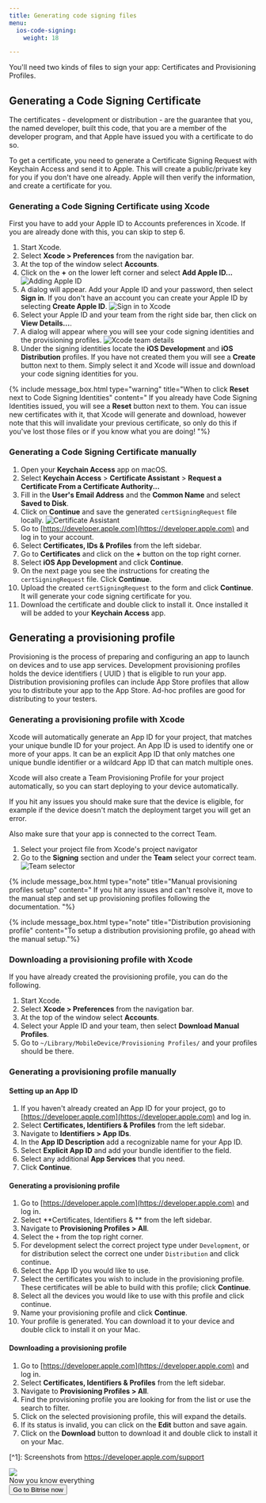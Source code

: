 ```yaml
---
title: Generating code signing files
menu:
  ios-code-signing:
    weight: 18

---
```

You'll need two kinds of files to sign your app: Certificates and Provisioning Profiles.

## Generating a Code Signing Certificate

The certificates - development or distribution - are the guarantee that you, the named developer, built this code, that you are a member of the developer program, and that Apple have issued you with a certificate to do so.

To get a certificate, you need to generate a Certificate Signing Request with Keychain Access and send it to Apple. This will create a public/private key for you if you don't have one already. Apple will then verify the information, and create a certificate for you.

### Generating a Code Signing Certificate using Xcode

First you have to add your Apple ID to Accounts preferences in Xcode. If you are already done with this, you can skip to step 6.

1. Start Xcode.
2. Select **Xcode > Preferences** from the navigation bar.
3. At the top of the window select **Accounts**.
4. Click on the **+** on the lower left corner and select  **Add Apple ID...** 
   ![Adding Apple ID](/img/code-signing/ios-code-signing/xcode_adding_account.png)
5. A dialog will appear. Add your Apple ID and your password, then select **Sign in**. 
   If you don't have an account you can create your Apple ID by selecting **Create Apple ID**.
   ![Sign in to Xcode](/img/code-signing/ios-code-signing/xcode_sign_in.png)
6. Select your Apple ID and your team from the right side bar, then click on **View Details...**.
7. A dialog will appear where you will see your code signing identities and the provisioning profiles.
   ![Xcode team details](/img/code-signing/ios-code-signing/xcode_signing_files.png)
8. Under the signing identities locate the **iOS Development** and **iOS Distribution** profiles. If you have not created them you will see a **Create** button next to them. Simply select it and Xcode will issue and download your code signing identities for you.

{% include message_box.html type="warning" title="When to click **Reset** next to Code Signing Identities" content=" If you already have Code Signing Identities issued, you will see a **Reset** button next to them. You can issue new certificates with it, that Xcode will generate and download, however note that this will invalidate your previous certificate, so only do this if you've lost those files or if you know what you are doing!
"%}

### Generating a Code Signing Certificate manually

 1. Open your **Keychain Access** app on macOS.
 2. Select **Keychain Access** > **Certificate Assistant** > **Request a Certificate From a Certificate Authority...**
 3. Fill in the **User's Email Address** and the **Common Name** and select **Saved to Disk**. 
 4. Click on **Continue** and save the generated `certSigningRequest` file locally.
    ![Certificate Assistant](/img/code-signing/ios-code-signing/certificate_assistant.png)
 4. Go to [https://developer.apple.com](https://developer.apple.com) and log in to your account.
 5. Select **Certificates, IDs & Profiles** from the left sidebar.
 6. Go to **Certificates** and click on the **+** button on the top right corner.
 7. Select **iOS App Development** and click **Continue**.
 8. On the next page you see the instructions for creating the `certSigningRequest` file. Click **Continue**.
 9. Upload the created `certSigningRequest` to the form and click **Continue**. 
    It will generate your code signing certificate for you.
10. Download the certificate and double click to install it. Once installed it will be added to your **Keychain Access** app.

## Generating a provisioning profile

Provisioning is the process of preparing and configuring an app to launch on devices and to use app services. Development provisioning profiles holds the device identifiers ( UUID ) that is eligible to run your app. Distribution provisioning profiles can include App Store profiles that allow you to distribute your app to the App Store. Ad-hoc profiles are good for distributing to your testers.

### Generating a provisioning profile with Xcode

Xcode will automatically generate an App ID for your project, that matches your unique bundle ID for your project. An App ID is used to identify one or more of your apps. It can be an explicit App ID that only matches one unique bundle identifier or a wildcard App ID that can match multiple ones.

Xcode will also create a Team Provisioning Profile for your project automatically, so you can start deploying to your device automatically.

If you hit any issues you should make sure that the device is eligible, for example if the device doesn't match the deployment target you will get an error.

Also make sure that your app is connected to the correct Team.

1. Select your project file from Xcode's project navigator
2. Go to the **Signing** section and under the **Team** select your correct team.
   ![Team selector](/img/code-signing/ios-code-signing/xcode_team_selector.png)

{% include message_box.html type="note" title="Manual provisioning profiles setup" content=" If you hit any issues and can't resolve it, move to the manual step and set up provisioning profiles following the documentation. "%}

{% include message_box.html type="note" title="Distribution provisioning profile" content="To setup a distribution provisioning profile, go ahead with the manual setup."%}

### Downloading a provisioning profile with Xcode

If you have already created the provisioning profile, you can do the following.

1. Start Xcode.
2. Select **Xcode > Preferences** from the navigation bar.
3. At the top of the window select **Accounts**.
4. Select your Apple ID and your team, then select **Download Manual Profiles**.
5. Go to `~/Library/MobileDevice/Provisioning Profiles/` and your profiles should be there.

### Generating a provisioning profile manually

#### Setting up an App ID

1. If you haven't already created an App ID for your project, go to [https://developer.apple.com](https://developer.apple.com) and log in.
2. Select **Certificates, Identifiers & Profiles** from the left sidebar.
3. Navigate to **Identifiers > App IDs**.
4. In the **App ID Description** add a recognizable name for your App ID.
5. Select **Explicit App ID** and add your bundle identifier to the field.
6. Select any additional **App Services** that you need.
7. Click **Continue**.

#### Generating a provisioning profile

 1. Go to [https://developer.apple.com](https://developer.apple.com) and log in.
 2. Select **Certificates, Identifiers & ** from the left sidebar.
 3. Navigate to **Provisioning Profiles > All**.
 4. Select the `+` from the top right corner.
 5. For development select the correct project type under `Development`, or for distribution select the correct one under `Distribution` and click continue.
 6. Select the App ID you would like to use.
 7. Select the certificates you wish to include in the provisioning profile. 
    These certificates will be able to build with this profile; click **Continue**.
 8. Select all the devices you would like to use with this profile and click continue.
 9. Name your provisioning profile and click **Continue**.
10. Your profile is generated. You can download it to your device and double click to install it on your Mac.

#### Downloading a provisioning profile

1. Go to [https://developer.apple.com](https://developer.apple.com) and log in.
2. Select **Certificates, Identifiers & Profiles** from the left sidebar.
3. Navigate to **Provisioning Profiles > All**.
4. Find the provisioning profile you are looking for from the list or use the search to filter.
5. Click on the selected provisioning profile, this will expand the details.
6. If its status is invalid, you can click on the **Edit** button and save again.
7. Click on the **Download** button to download it and double click to install it on your Mac.

\[^1\]: Screenshots from https://developer.apple.com/support

<div class="banner">
<img src="/assets/images/banner-bg-888x170.png" style="border: none;">
<div class="deploy-text">Now you know everything</div>
<a target="_blank" href="https://app.bitrise.io/dashboard/builds"><button class="button">Go to Bitrise now</button></a>
</div>